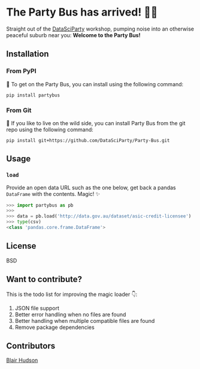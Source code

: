 # The Party Bus has arrived! 🎉🚌
Straight out of the [DataSciParty](http://DataSciParty.github.io) workshop, pumping noise into an otherwise peaceful suburb near you: **Welcome to the Party Bus!**

## Installation

### From PyPI

🚌 To get on the Party Bus, you can install using the following command:

	pip install partybus

### From Git

🚌 If you like to live on the wild side, you can install Party Bus from the git repo using the following command:

	pip install git+https://github.com/DataSciParty/Party-Bus.git

## Usage

### `load`

Provide an open data URL such as the one below, get back a pandas `DataFrame` with the contents. Magic! ✨

```python
>>> import partybus as pb
>>>
>>> data = pb.load('http://data.gov.au/dataset/asic-credit-licensee')
>>> type(csv)
<class 'pandas.core.frame.DataFrame'>
```

## License

BSD

## Want to contribute?

This is the todo list for improving the magic loader 👇:

1. JSON file support
2. Better error handling when no files are found
3. Better handling when multiple compatible files are found
4. Remove package dependencies

## Contributors

[Blair Hudson](http://github.com/blairhudson)